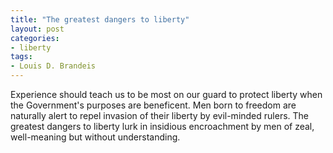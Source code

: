 ```yaml
---
title: "The greatest dangers to liberty"
layout: post
categories:
- liberty
tags:
- Louis D. Brandeis
---
```


Experience should teach us to be most on our guard to protect liberty when the Government's purposes are beneficent. Men born to freedom are naturally alert to repel invasion of their liberty by evil-minded rulers. The greatest dangers to liberty lurk in insidious encroachment by men of zeal, well-meaning but without understanding.